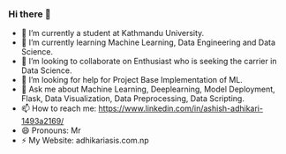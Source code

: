 ### Hi there 👋

- 🔭 I’m currently a student at Kathmandu University.
- 🌱 I’m currently learning Machine Learning, Data Engineering and Data Science.
- 👯 I’m looking to collaborate on Enthusiast who is seeking the carrier in Data Science.
- 🤔 I’m looking for help for Project Base Implementation of ML.
- 💬 Ask me about Machine Learning, Deeplearning, Model Deployment, Flask, Data Visualization, Data Preprocessing, Data Scripting. 
- 📫 How to reach me: https://www.linkedin.com/in/ashish-adhikari-1493a2169/
- 😄 Pronouns: Mr
- ⚡ My Website: adhikariasis.com.np

